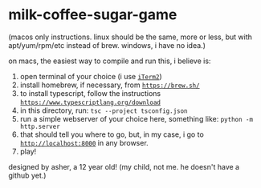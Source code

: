 # milk-coffee-sugar-game

(macos only instructions. linux should be the same, more or less, but with apt/yum/rpm/etc instead of brew. windows, i have no idea.)

on macs, the easiest way to compile and run this, i believe is:
1. open terminal of your choice (i use [`iTerm2`](https://github.com/gnachman/iTerm2))
1. install homebrew, if necessary, from [`https://brew.sh/`](https://brew.sh/)
1. to install typescript, follow the instructions [`https://www.typescriptlang.org/download`](https://www.typescriptlang.org/download)
1. in this directory, run: `tsc --project tsconfig.json`
1. run a simple webserver of your choice here, something like: `python -m http.server` 
1. that should tell you where to go, but, in my case, i go to [`http://localhost:8000`](http://localhost:8000) in any browser.
1. play!

designed by asher, a 12 year old! (my child, not me. he doesn't have a github yet.)